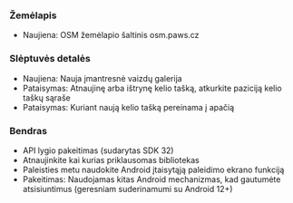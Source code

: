 ### Žemėlapis
- Naujiena: OSM žemėlapio šaltinis osm.paws.cz

### Slėptuvės detalės
- Naujiena: Nauja įmantresnė vaizdų galerija
- Pataisymas: Atnaujinę arba ištrynę kelio tašką, atkurkite paziciją kelio taškų sąraše
- Pataisymas: Kuriant naują kelio tašką pereinama į apačią

### Bendras
- API lygio pakeitimas (sudarytas SDK 32)
- Atnaujinkite kai kurias priklausomas bibliotekas
- Paleisties metu naudokite Android įtaisytąją paleidimo ekrano funkciją
- Pakeitimas: Naudojamas kitas Android mechanizmas, kad gautumėte atsisiuntimus (geresniam suderinamumi su Android 12+)

